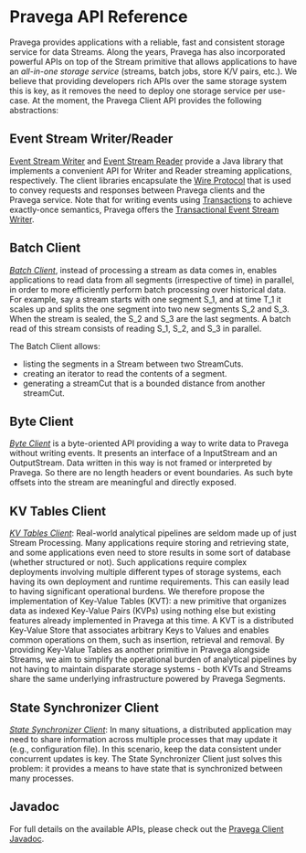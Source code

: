 <!--
Copyright Pravega Authors.

Licensed under the Apache License, Version 2.0 (the "License");
you may not use this file except in compliance with the License.
You may obtain a copy of the License at

    http://www.apache.org/licenses/LICENSE-2.0

Unless required by applicable law or agreed to in writing, software
distributed under the License is distributed on an "AS IS" BASIS,
WITHOUT WARRANTIES OR CONDITIONS OF ANY KIND, either express or implied.
See the License for the specific language governing permissions and
limitations under the License.
-->
# Pravega API Reference

Pravega provides applications with a reliable, fast and consistent storage service for data Streams.
Along the years, Pravega has also incorporated powerful APIs on top of the Stream primitive that allows
applications to have an _all-in-one storage service_ (streams, batch jobs, store K/V pairs, etc.). 
We believe that providing developers rich APIs over the same storage system this is key, as it removes
the need to deploy one storage service per use-case. At the moment, the Pravega Client API provides the 
following abstractions:

## Event Stream Writer/Reader
[Event Stream Writer](https://www.pravega.io/docs/latest/javadoc/clients/io/pravega/client/stream/EventStreamWriter.html)
and  [Event Stream Reader](https://www.pravega.io/docs/latest/javadoc/clients/io/pravega/client/stream/EventStreamReader.html)
provide a Java library that implements a convenient API for Writer and Reader streaming applications, respectively.
The client libraries encapsulate the [Wire Protocol](https://github.com/amit-kumar59/pravega/blob/Issue-8163-pravega-broken-urls/documentation/src/docs/wire-protocol.md)
that is used to convey requests and responses between Pravega clients and the Pravega service.
Note that for writing events using [Transactions](https://github.com/amit-kumar59/pravega/blob/Issue-8163-pravega-broken-urls/documentation/src/docs/pravega-concepts.md/#transactions)
to achieve exactly-once semantics, Pravega offers the [Transactional Event Stream Writer](https://www.pravega.io/docs/latest/javadoc/clients/io/pravega/client/stream/TransactionalEventStreamWriter.html).

## Batch Client
_[Batch Client](https://cncf.pravega.io/docs/latest/javadoc/clients/io/pravega/client/BatchClientFactory.html)_, instead of processing a stream as data comes in, 
enables applications to read data from all segments (irrespective of time) in parallel, in order to more efficiently
perform batch processing over historical data. For example, say a stream starts with one segment S_1, and at time T_1 it scales up and splits the one segment into two new segments S_2 and S_3. When the stream is sealed, the S_2 and S_3 are the last segments. A batch read of this stream consists of reading S_1, S_2, and S_3 in parallel.

The Batch Client allows:
- listing the segments in a Stream between two StreamCuts.
- creating an iterator to read the contents of a segment.
- generating a streamCut that is a bounded distance from another streamCut.

## Byte Client
_[Byte Client](https://www.pravega.io/docs/latest/javadoc/clients/io/pravega/client/ByteStreamClientFactory.htmll)_ is a byte-oriented API providing a way 
to write data to Pravega without writing events. It presents an interface of a InputStream and an OutputStream. Data 
written in this way is not framed or interpreted by Pravega. So there are no length headers or event boundaries. As 
such byte offsets into the stream are meaningful and directly exposed.

## KV Tables Client
_[KV Tables Client](https://www.pravega.io/docs/latest/javadoc/clients/io/pravega/client/tables/package-summary.html)_: Real-world analytical 
pipelines are seldom made up of just Stream Processing. Many applications 
require storing and retrieving state, and some applications even need to store results in some sort of database 
(whether structured or not). Such applications require complex deployments involving multiple different types of 
storage systems, each having its own deployment and runtime requirements. This can easily lead to having significant 
operational burdens. We therefore propose the implementation of Key-Value Tables (KVT): a new primitive that organizes 
data as indexed Key-Value Pairs (KVPs) using nothing else but existing features already implemented in Pravega at 
this time. A KVT is a distributed Key-Value Store that associates arbitrary Keys to Values and enables common 
operations on them, such as insertion, retrieval and removal. By providing Key-Value Tables as another primitive 
in Pravega alongside Streams, we aim to simplify the operational burden of analytical pipelines by not having to 
maintain disparate storage systems - both KVTs and Streams share the same underlying infrastructure powered by 
Pravega Segments.

## State Synchronizer Client
_[State Synchronizer Client](https://www.pravega.io/docs/latest/javadoc/clients/io/pravega/client/state/StateSynchronizer.html)_:
In many situations, a distributed application may need to share information across multiple processes that may
update it (e.g., configuration file). In this scenario, keep the data consistent under concurrent updates is key.
The State Synchronizer Client just solves this problem: it provides a means to have state that is synchronized between 
many processes.

## Javadoc
For full details on the available APIs, please check out the [Pravega Client Javadoc](clients/index.html).
